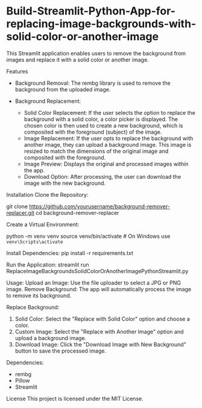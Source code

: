 # Build-Streamlit-Python-App-for-replacing-image-backgrounds-with-solid-color-or-another-image
This Streamlit application enables users to remove the background from images and replace it with a solid color or another image.​

Features

- Background Removal: The rembg library is used to remove the background from the uploaded image.​

- Background Replacement:

	- Solid Color Replacement: If the user selects the option to replace the background with a solid color, a color picker is displayed. The chosen color is then used to create a new background, which is composited with the foreground (subject) of the image.​
	- Image Replacement: If the user opts to replace the background with another image, they can upload a background image. This image is resized to match the dimensions of the original image and composited with the foreground.​
	- Image Preview: Displays the original and processed images within the app.​
	- Download Option: After processing, the user can download the image with the new background.


Installation
Clone the Repository:

git clone https://github.com/yourusername/background-remover-replacer.git
cd background-remover-replacer

Create a Virtual Environment:

python -m venv venv
source venv/bin/activate  # On Windows use `venv\Scripts\activate`

Install Dependencies:
pip install -r requirements.txt

Run the Application:
streamlit run ReplaceImageBackgroundsSolidColorOrAnotherImagePythonStreamlit.py

Usage:
Upload an Image: Use the file uploader to select a JPG or PNG image.​
Remove Background: The app will automatically process the image to remove its background.​

Replace Background:
1. Solid Color: Select the "Replace with Solid Color" option and choose a color.​
2. Custom Image: Select the "Replace with Another Image" option and upload a background image.​
3. Download Image: Click the "Download Image with New Background" button to save the processed image.​

Dependencies:
- rembg​
- Pillow​
- Streamlit

License
This project is licensed under the MIT License.
